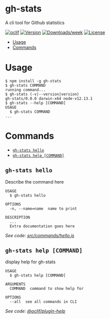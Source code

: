 gh-stats
========

A cli tool for Github statistics

[![oclif](https://img.shields.io/badge/cli-oclif-brightgreen.svg)](https://oclif.io)
[![Version](https://img.shields.io/npm/v/gh-stats.svg)](https://npmjs.org/package/gh-stats)
[![Downloads/week](https://img.shields.io/npm/dw/gh-stats.svg)](https://npmjs.org/package/gh-stats)
[![License](https://img.shields.io/npm/l/gh-stats.svg)](https://github.com/eladidan/gh-stats/blob/master/package.json)

<!-- toc -->
* [Usage](#usage)
* [Commands](#commands)
<!-- tocstop -->
# Usage
<!-- usage -->
```sh-session
$ npm install -g gh-stats
$ gh-stats COMMAND
running command...
$ gh-stats (-v|--version|version)
gh-stats/0.0.0 darwin-x64 node-v12.13.1
$ gh-stats --help [COMMAND]
USAGE
  $ gh-stats COMMAND
...
```
<!-- usagestop -->
# Commands
<!-- commands -->
* [`gh-stats hello`](#gh-stats-hello)
* [`gh-stats help [COMMAND]`](#gh-stats-help-command)

## `gh-stats hello`

Describe the command here

```
USAGE
  $ gh-stats hello

OPTIONS
  -n, --name=name  name to print

DESCRIPTION
  ...
  Extra documentation goes here
```

_See code: [src/commands/hello.js](https://github.com/eladidan/gh-stats/blob/v0.0.0/src/commands/hello.js)_

## `gh-stats help [COMMAND]`

display help for gh-stats

```
USAGE
  $ gh-stats help [COMMAND]

ARGUMENTS
  COMMAND  command to show help for

OPTIONS
  --all  see all commands in CLI
```

_See code: [@oclif/plugin-help](https://github.com/oclif/plugin-help/blob/v3.2.0/src/commands/help.ts)_
<!-- commandsstop -->
